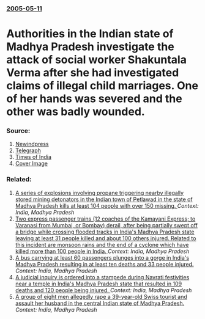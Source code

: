 ### [2005-05-11](/news/2005/05/11/index.md)

#  Authorities in the Indian state of Madhya Pradesh investigate the attack of social worker Shakuntala Verma after she had investigated claims of illegal child marriages. One of her hands was severed and the other was badly wounded. 




### Source:

1. [Newindpress](http://www.newindpress.com/Newsitems.asp?ID=IEP20050511102045&Title=States&Topic=0)
2. [Telegraph](http://www.telegraphindia.com/1050512/asp/frontpage/story_4728864.asp)
3. [Times of India](http://timesofindia.indiatimes.com/articleshow/1107079.cms)
3. [Cover Image](http://timesofindia.indiatimes.com/photo/47529300.cms)

### Related:

1. [A series of explosions involving propane triggering nearby illegally stored mining detonators in the Indian town of Petlawad in the state of Madhya Pradesh kills at least 104 people with over 150 missing. ](/news/2015/09/12/a-series-of-explosions-involving-propane-triggering-nearby-illegally-stored-mining-detonators-in-the-indian-town-of-petlawad-in-the-state-of.md) _Context: India, Madhya Pradesh_
2. [Two express passenger trains (12 coaches of the Kamayani Express; to Varanasi from Mumbai, or Bombay) derail, after being partially swept off a bridge while crossing flooded tracks in India's Madhya Pradesh state leaving at least 31 people killed and about 100 others injured. Related to this incident are monsoon rains and the end of a cyclone which have killed more than 100 people in India. ](/news/2015/08/4/two-express-passenger-trains-12-coaches-of-the-kamayani-express-to-varanasi-from-mumbai-or-bombay-derail-after-being-partially-swept-of.md) _Context: India, Madhya Pradesh_
3. [A bus carrying at least 60 passengers plunges into a gorge in India's Madhya Pradesh resulting in at least ten deaths and 33 people injured. ](/news/2015/02/16/a-bus-carrying-at-least-60-passengers-plunges-into-a-gorge-in-india-s-madhya-pradesh-resulting-in-at-least-ten-deaths-and-33-people-injured.md) _Context: India, Madhya Pradesh_
4. [A judicial inquiry is ordered into a stampede during Navrati festivities near a temple in India's Madhya Pradesh state that resulted in 109 deaths and 120 people being injured. ](/news/2013/10/14/a-judicial-inquiry-is-ordered-into-a-stampede-during-navrati-festivities-near-a-temple-in-india-s-madhya-pradesh-state-that-resulted-in-109.md) _Context: India, Madhya Pradesh_
5. [A group of eight men allegedly rape a 39-year-old Swiss tourist and assault her husband in the central Indian state of Madhya Pradesh. ](/news/2013/03/16/a-group-of-eight-men-allegedly-rape-a-39-year-old-swiss-tourist-and-assault-her-husband-in-the-central-indian-state-of-madhya-pradesh.md) _Context: India, Madhya Pradesh_
